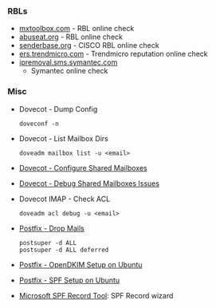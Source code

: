 ### RBLs

-   [mxtoolbox.com](http://mxtoolbox.com) - RBL online check
-   [abuseat.org](http://www.abuseat.org/lookup.cgi) - RBL online check
-   [senderbase.org](http://www.senderbase.org/lookup/) - CISCO RBL
    online check
-   [ers.trendmicro.com](https://ers.trendmicro.com/reputations) -
    Trendmicro reputation online check
-   [ipremoval.sms.symantec.com](http://ipremoval.sms.symantec.com/lookup/)
    - Symantec online check

### Misc

-   Dovecot - Dump Config

        doveconf -n

-   Dovecot - List Mailbox Dirs

        doveadm mailbox list -u <email>

-   [Dovecot - Configure Shared
    Mailboxes](http://wiki.dovecot.org/SharedMailboxes/Shared)
-   [Dovecot - Debug Shared Mailboxes
    Issues](http://lzone.de/blog/Debugging%20dovecot%20ACL%20Shared%20Mailboxes%20Not%20Showing%20in%20Thunderbird)
-   Dovecot IMAP - Check ACL

        doveadm acl debug -u <email>

-   [Postfix - Drop
    Mails](http://www.cyberciti.biz/tips/howto-postfix-flush-mail-queue.html)

        postsuper -d ALL
        postsuper -d ALL deferred

-   [Postfix - OpenDKIM Setup on
    Ubuntu](https://help.ubuntu.com/community/Postfix/DKIM)
-   [Postfix - SPF Setup on
    Ubuntu](https://help.ubuntu.com/community/Postfix/SPF)
-   [Microsoft SPF Record
    Tool](http://www.microsoft.com/mscorp/safety/content/technologies/senderid/wizard/default.aspx):
    SPF Record wizard

